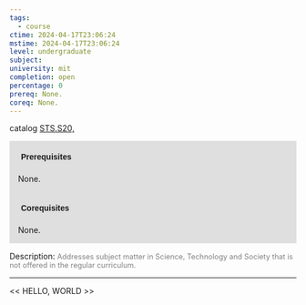 ```yaml
---
tags:
  - course
ctime: 2024-04-17T23:06:24
mstime: 2024-04-17T23:06:24
level: undergraduate
subject: 
university: mit
completion: open
percentage: 0
prereq: None.
coreq: None.
---
```


catalog [STS.S20,](http://student.mit.edu/catalog/mSTSa.html#STS.S21)

<span style="display: block; padding: 15px; background-color: rgb(100, 100, 100, 0.2);"><font id="m_prereq4205_0" style="display: block; font-family: Arial, sans-serif; font-weight: bold; padding: 5px">Prerequisites</font><br><span id="prereq4205_0">None.</span></span>
<span style="display: block; padding: 15px; background-color: rgb(100, 100, 100, 0.2);"><font id="m_coreq4205_0" style="display: block; font-family: Arial, sans-serif; font-weight: bold; padding: 5px">Corequisites</font><br><span id="coreq4205_0">None.</span></span>

<font style="">Description:</font>
<font style="color: grey; font-size: 0.8rem;">Addresses subject matter in Science, Technology and Society that is not offered in the regular curriculum.</font>



---

<< HELLO, WORLD >>
